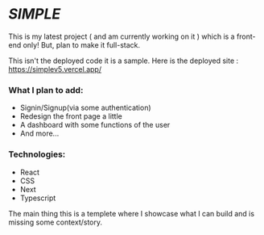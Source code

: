# *SIMPLE*

This is my latest project ( and am currently working on it ) which is a front-end only! But, plan to make it full-stack.

This isn't the deployed code it is a sample. Here is the deployed site : https://simplev5.vercel.app/

### What I plan to add:
* Signin/Signup(via some authentication)
* Redesign the front page a little
* A dashboard with some functions of the user
* And more...

### Technologies:
* React
* CSS
* Next
* Typescript

The main thing this is a templete where I showcase what I can build and is missing some context/story.
